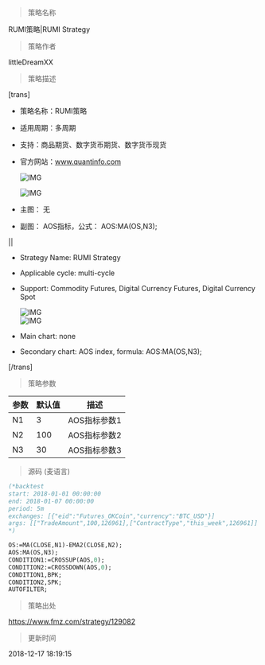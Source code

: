 
> 策略名称

RUMI策略|RUMI Strategy

> 策略作者

littleDreamXX

> 策略描述

[trans]
- 策略名称：RUMI策略
- 适用周期：多周期
- 支持：商品期货、数字货币期货、数字货币现货
- 官方网站：www.quantinfo.com


  ![IMG](https://www.fmz.com/upload/asset/df2427683a93f2c896c853c89e3ae494.png)  
  
  ![IMG](https://www.fmz.com/upload/asset/67f75ccbe20acf6cbaa62a1d580daeda.png) 


- 主图：
  无

- 副图：
  AOS指标，公式： AOS:MA(OS,N3);

||

- Strategy Name: RUMI Strategy
- Applicable cycle: multi-cycle
- Support: Commodity Futures, Digital Currency Futures, Digital Currency Spot

  ![IMG](https://www.fmz.com/upload/asset/d0d4ae5dd9629a8e2b52c821c63f8873.png)  
  ![IMG](https://www.fmz.com/upload/asset/2cd3d79c46dec610c116645b9a43ae80.png) 

- Main chart:
  none
- Secondary chart:
  AOS index, formula: AOS:MA(OS,N3);

[/trans]

> 策略参数



|参数|默认值|描述|
|----|----|----|
|N1|3|AOS指标参数1|AOS index parameter1|
|N2|100|AOS指标参数2|AOS index parameter2|
|N3|30|AOS指标参数3|AOS index parameter3|


> 源码 (麦语言)

``` pascal
(*backtest
start: 2018-01-01 00:00:00
end: 2018-01-07 00:00:00
period: 5m
exchanges: [{"eid":"Futures_OKCoin","currency":"BTC_USD"}]
args: [["TradeAmount",100,126961],["ContractType","this_week",126961]]
*)

OS:=MA(CLOSE,N1)-EMA2(CLOSE,N2);
AOS:MA(OS,N3);
CONDITION1:=CROSSUP(AOS,0);
CONDITION2:=CROSSDOWN(AOS,0);
CONDITION1,BPK;
CONDITION2,SPK;
AUTOFILTER;
```

> 策略出处

https://www.fmz.com/strategy/129082

> 更新时间

2018-12-17 18:19:15
